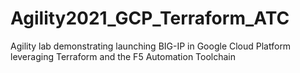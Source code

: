 # Agility2021_GCP_Terraform_ATC
Agility lab demonstrating launching BIG-IP in Google Cloud Platform leveraging Terraform and the F5 Automation Toolchain
